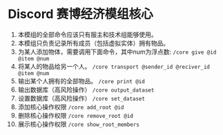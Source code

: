 # Discord 赛博经济模组核心
1. 本模组的全部命令应该只有服主和技术组能够使用。
2. 本模组只负责记录所有成员（包括虚拟实体）拥有物品。
3. 为某人添加物体，需要调用下面命令，其中num为浮点数:
```/core give @id @item @num```
4. 将某人的物品给另一个人。
```/core transport @sender_id @reciver_id @item @num```
5. 输出某个人拥有的全部物品。
```/core print @id```
6. 输出数据库（高风险操作）
```/core output_dataset```
7. 设置数据库（高风险操作）
```/core set_dataset```
8. 添加核心操作权限
```/core add_root @id```
9. 删除核心操作权限
```/core remove_root @id```
10. 展示核心操作权限
```/core show_root_members```